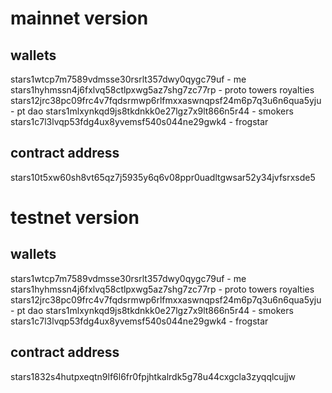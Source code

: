 # mainnet version
## wallets
stars1wtcp7m7589vdmsse30rsrlt357dwy0qygc79uf - me
stars1hyhmssn4j6fxlvq58ctlpxwg5az7shg7zc77rp - proto towers royalties
stars12jrc38pc09frc4v7fqdsrmwp6rlfmxxaswnqpsf24m6p7q3u6n6qua5yju - pt dao
stars1mlxynkqd9js8tkdnkk0e27lgz7x9lt866n5r44 - smokers
stars1c7l3lvqp53fdg4ux8yvemsf540s044ne29gwk4 - frogstar

## contract address
stars10t5xw60sh8vt65qz7j5935y6q6v08ppr0uadltgwsar52y34jvfsrxsde5


# testnet version
## wallets
stars1wtcp7m7589vdmsse30rsrlt357dwy0qygc79uf - me
stars1hyhmssn4j6fxlvq58ctlpxwg5az7shg7zc77rp - proto towers royalties
stars12jrc38pc09frc4v7fqdsrmwp6rlfmxxaswnqpsf24m6p7q3u6n6qua5yju - pt dao
stars1mlxynkqd9js8tkdnkk0e27lgz7x9lt866n5r44 - smokers
stars1c7l3lvqp53fdg4ux8yvemsf540s044ne29gwk4 - frogstar

## contract address
stars1832s4hutpxeqtn9lf6l6fr0fpjhtkalrdk5g78u44cxgcla3zyqqlcujjw



